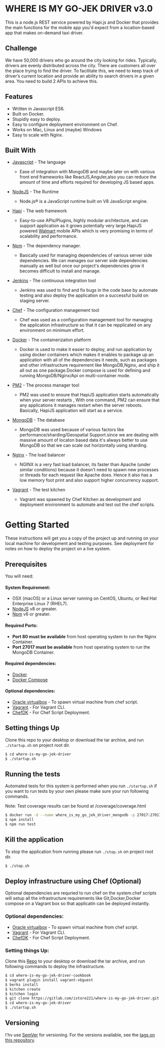 # WHERE IS MY GO-JEK DRIVER v3.0

This is a node.js REST service powered by Hapi.js and Docker that provides the main functions for the mobile app you'd expect from a location-based app that makes on-demand taxi driver.

## Challenge

We have 50,000 drivers who go around the city looking for rides. Typically, drivers are evenly
distributed across the city. There are customers all over the place trying to find the driver. To
facilitate this, we need to keep track of driver’s current location and provide an ability to search
drivers in a given area. You need to build 2 APIs to achieve this.

## Features

- Written in Javascript ES6.
- Built on Docker. 
- Stupidly easy to deploy.
- Easy to configure deployment environment on Chef.
- Works on Mac, Linux and (maybe) Windows
- Easy to scale with Nginx.

## Built With

* [Javascript](https://www.javascript.com/) - The language 
  * Ease of integration with MongoDB and maybe later on with various front end frameworks like ReactJS,Anguler,also you can reduce the amount of time and efforts required for developing JS based apps.

* [NodeJS](https://nodejs.org/en/) - The Runtime 
  * Node.js® is a JavaScript runtime built on V8 JavaScript engine.

* [Hapi](https://hapijs.com/) - The web framework
  * Easy-to-use APIs/Plugins, highly modular architecture, and can support application as it grows potentially very large.HapiJS powered [Walmart](https://www.walmart.com/) mobile APIs which is very promising in terms of scalability and performance.


  
* [Npm](https://www.npmjs.com/) - The dependency manager.
  * Basically used for managing dependencies of various server side dependencies. We can manages our server side dependencies manually as well but once our project's dependencies grow it becomes difficult to install and manage.

* [Jenkins](https://jenkins.io/) - The continuous integration tool
  * Jenkins was used to find and fix bugs in the code base by automate testing and also deploy the application on a successful build on staging server.

* [Chef](https://www.chef.io/configuration-management/) - The configuration management tool
  * Chef was used as a configuration management tool for managing the application infrastructure so that it can be repplicated on any environment on minimum effort.   
  
* [Docker](https://www.docker.com/) - The containerization platform
  * Docker is used to make it easier to deploy, and run application by using docker containers which makes it enables to package up an application with all of the dependencies it needs, such as packages and other infrastructure requirement like MongoDB,Nginx, and ship it all out as one package.Docker compose is used for defining and running MongoDB/Nginx/Api on  multi-container mode. 
  
* [PM2](http://pm2.keymetrics.io/) - The process manager tool
  * PM2 was used to ensure that HapiJS application starts automatically when your server restarts , With one command, PM2 can ensure that any applications it manages restart when the server reboots. Basically, HapiJS application will start as a service.
  
* [MongoDB](https://www.mongodb.com/) - The database
  * MongoDB was used because of various factors like performance/sharding/Geospatial Support.since we are dealing with massive amount of locaton based data it's always better to use MongoDB so that we can scale out horizontally using sharding.  
  
* [Nginx](https://www.nginx.com/) - The load balancer
  * NGINX is a very fast load balancer, its faster than Apache (under similar conditions) because it doesn't need to spawn new processes or threads for each request like Apache does. Hence it also has a low memory foot print and also support higher concurrency support.
  
* [Vagrant](https://www.vagrantup.com/) - The test kitchen
  * Vagrant was spawned by Chef Kitchen as development and deployment environment to automate and test out the chef scripts.


# Getting Started

These instructions will get you a copy of the project up and running on your local machine for development and testing purposes. See deployment for notes on how to deploy the project on a live system.

## Prerequisites

You will need:

#### System Requirement:

- OSX (macOS) or a Linux server running on CentOS, Ubuntu, or Red Hat Enterprise Linux 7 (RHEL7).
- [NodeJS](https://nodejs.org/en/) v8 or greater.
- [Npm](https://www.npmjs.com/) v6 or greater.

#### Required Ports:

- <b>Port 80 must be available</b> from host operating system to run the Nginx Container.
- <b>Port 27017 must be available</b> from host operating system to run the MongoDB Container.

#### Required dependencies:

- [Docker](https://www.docker.com/)
- [Docker Compose](https://docs.docker.com/compose/)

#### Optional dependencies:

- [Oracle virtualbox](https://www.virtualbox.org/wiki/Downloads) - To spawn virtual machine from chef script.
- [Vagrant](https://www.vagrantup.com/docs/installation/) - For Vagrant CLI.
- [ChefDK](https://docs.chef.io/install_dk.html) - For Chef Script Deployment.


## Setting things Up

Clone this repo to your desktop or download the tar archive, and run `./startup.sh` on project root dir.

```bash
$ cd where-is-my-go-jek-driver
$ ./startup.sh
```

## Running the tests

Automated tests for this system is performed when you run `./startup.sh` if you want to run tests by your own please make sure your run following commands. 

Note: Test coverage results can be found at /coverage/coverage.html

```bash
$ docker run -d --name where_is_my_go_jek_driver_mongodb -p 27017:27017 -v ~/data:/data/db --restart always mongo:3.6.2
$ npm install 
$ npm run test
```

## Kill the application

To stop the application from running please run `./stop.sh` on project root dir.

```bash
$ ./stop.sh
```

## Deploy infrastructure using Chef (Optional)

Optional dependencies are requried to run chef on the system.chef scripts will setup all the infrastructure requirements like Git,Docker,Docker compose on a Vagrant box so that applicatin can be deployed instantly.

### Optional dependencies:

- [Oracle virtualbox](https://www.virtualbox.org/wiki/Downloads) - To spawn virtual machine from chef script.
- [Vagrant](https://www.vagrantup.com/docs/installation/) - For Vagrant CLI.
- [ChefDK](https://docs.chef.io/install_dk.html) - For Chef Script Deployment.

### Setting things Up:

Clone this [Repo](https://gitlab.com/istore221/where-is-my-go-jek-driver-cookbook.git) to your desktop or download the tar archive, and run following commands to deploy the infrastructure.

```bash
$ cd where-is-my-go-jek-driver-cookbook
$ vagrant plugin install vagrant-vbguest
$ berks install
$ kitchen create
$ kitchen login
$ git clone https://gitlab.com/istore221/where-is-my-go-jek-driver.git
$ cd where-is-my-go-jek-driver
$ ./startup.sh
```

## Versioning

I'hv use [SemVer](http://semver.org/) for versioning. For the versions available, see the [tags on this repository](https://gitlab.com/istore221/where-is-my-go-jek-driver/tags). 
